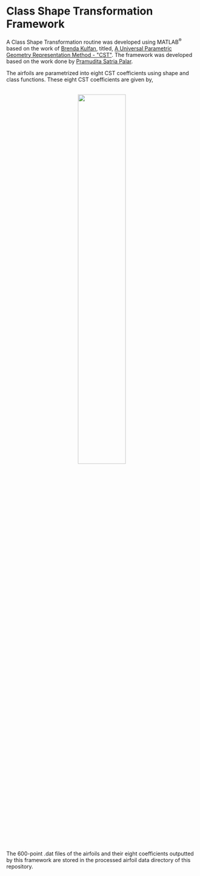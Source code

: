 # Class Shape Transformation Framework
<p align="justify">

  A Class Shape Transformation routine was developed using MATLAB<sup>®️</sup> based on the work of [Brenda Kulfan](https://www.brendakulfan.com/), titled, [A Universal Parametric Geometry
  Representation Method - "CST"](https://www.researchgate.net/publication/245430684_Universal_Parametric_Geometry_Representation_Method). The framework was developed based on the work done by 
[Pramudita Satria Palar](https://pramsatriapalar.wordpress.com/2013/06/15/short-note-on-cst-method-for-airfoil-parameterization-matlab-code-included/).
</p>

The airfoils are parametrized into eight CST coefficients using shape and class functions. These eight CST coefficients are given by,
<br/>
<br/>
<p align="center">
  <img align="center" src="https://github.com/kanakaero/airfoil-aerodynamic-geometric-coefficients-dataset/assets/93387754/7d492f4e-5497-48cd-9dcc-af385df13ae0" width="50%">
</p>
<br/>

The 600-point .dat files of the airfoils and their eight coefficients outputted by this framework are stored in the processed airfoil data directory of this repository.
